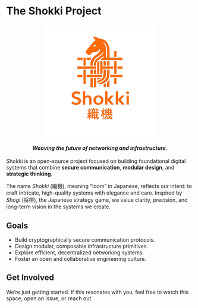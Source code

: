 # The Shokki Project

<p align="center">
  <img src="../assets/logo-transparent.png" alt="The Shokki Project Logo" width="300"/>
</p>

<h4 align="center"><em>Weaving the future of networking and infrastructure.</em></h4>

Shokki is an open-source project focused on building foundational digital systems that combine **secure communication**, **modular design**, and **strategic thinking**.

The name _Shokki_ (織機), meaning “loom” in Japanese, reflects our intent: to craft intricate, high-quality systems with elegance and care. Inspired by _Shogi_ (将棋), the Japanese strategy game, we value clarity, precision, and long-term vision in the systems we create.

## Goals

- Build cryptographically secure communication protocols.
- Design modular, composable infrastructure primitives.
- Explore efficient, decentralized networking systems.
- Foster an open and collaborative engineering culture.

## Get Involved

We’re just getting started. If this resonates with you, feel free to watch this space, open an issue, or reach out.
